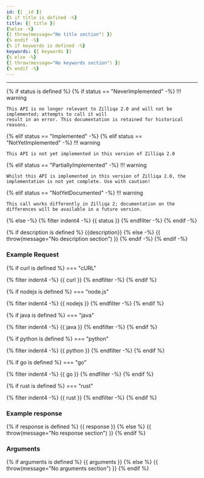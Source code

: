 ```yaml
---
id: {{ _id }}
{% if title is defined -%}
title: {{ title }}
{%else -%}
{{ throw(message="No title section") }}
{% endif -%}
{% if keywords is defined -%}
keywords: {{ keywords }}
{% else -%}
{{ throw(message="No keywords section") }}
{% endif -%}
---
```

---

{% if status is defined %}
{% if status == "NeverImplemented" -%}
!!! warning

    This API is no longer relevant to Zilliqa 2.0 and will not be implemented; attempts to call it will
    result in an error. This documentation is retained for historical reasons.
{% elif status == "Implemented" -%}
{% elif status == "NotYetImplemented"  -%}
!!! warning

    This API is not yet implemented in this version of Zilliqa 2.0
{% elif status == "PartiallyImplemented" -%}
!!! warning

    Whilst this API is implemented in this version of Zilliqa 2.0, the implementation is not yet complete. Use with caution!
{% elif status == "NotYetDocumented" -%}
!!! warning

    This call works differently in Zilliqa 2; documentation on the differences will be available in a future version.
{% else -%}
{% filter indent4 -%}
{{ status }}
{% endfilter -%}
{% endif -%}

{% if description is defined %}
{{description}}
{% else -%}
{{ throw(message="No description section") }}
{% endif -%}
{% endif -%}

### Example Request

{% if curl is defined %}
=== "cURL"

{% filter indent4 -%}
{{ curl }}
{% endfilter -%}
{% endif %}

{% if nodejs is defined %}
=== "node.js"

{% filter indent4 -%}
{{ nodejs }}
{% endfilter -%}
{% endif %}

{% if java is defined %}
=== "java"

{% filter indent4 -%}
{{ java }}
{% endfilter -%}
{% endif %}

{% if python is defined %}
=== "python"

{% filter indent4 -%}
{{ python }}
{% endfilter -%}
{% endif %}

{% if go is defined %}
=== "go"

{% filter indent4 -%}
{{ go }}
{% endfilter -%}
{% endif %}

{% if rust is defined %}
=== "rust"

{% filter indent4 -%}
{{ rust }}
{% endfilter -%}
{% endif %}

### Example response

{% if response is defined %}
{{ response }}
{% else %}
{{ throw(message="No response section") }}
{% endif %}

### Arguments

{% if arguments is defined %}
{{ arguments }}
{% else %}
{{ throw(message="No arguments section") }}
{% endif %}
